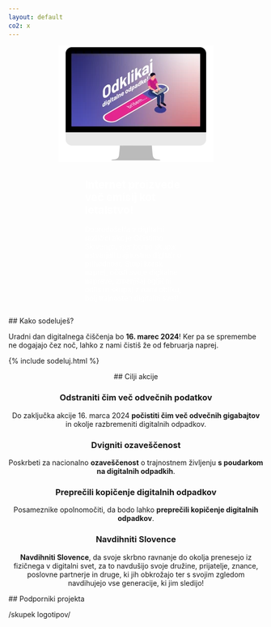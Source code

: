 ```yaml
---
layout: default
co2: x
---
```


<div style="display:flex; justify-content: space-evenly; flex-wrap: wrap; align-items: center; margin-bottom: 1em">
	<div style="">
		<img src="assets/img/dcd-si-kv.webp" width="306" height="230" alt="key visual projekta" aria-hidden="true">
	</div>
	<div style="baorder: 1px solid green; max-width: 40%; color:white">
		<h2 style="color:white">Internet proizvede več emisij kot letalstvo!</h2>
		<p>
			Dobrodošel/a v digitalni različici akcije Očistimo Slovenijo, kjer bomo skupaj ustvarjali trajnostno digitalno prihodnost. Stopi korak naprej, očisti svoje digitalne naprave, zmanjšaj ogljični odtis in skupaj z nami oblikuj bolj trajnosten digitalni svet!
		</p>
	</div>
</div>

<div class="block" markdown="1">
## Kako sodeluješ?

Uradni dan digitalnega čiščenja bo <strong>16. marec 2024</strong>! Ker pa se spremembe ne dogajajo čez noč, lahko z nami čistiš že od februarja naprej.

{% include sodeluj.html %}

</div>

<div class="block para" markdown="1" style="text-align: center;">
## Cilji akcije

### Odstraniti čim več odvečnih podatkov
Do zaključka akcije 16. marca 2024 **počistiti čim več odvečnih gigabajtov** in okolje razbremeniti digitalnih odpadkov.

### Dvigniti ozaveščenost
Poskrbeti za nacionalno **ozaveščenost** o trajnostnem življenju **s poudarkom na digitalnih odpadkih**.

### Preprečili kopičenje digitalnih odpadkov
Posameznike opolnomočiti, da bodo lahko **preprečili kopičenje digitalnih odpadkov**.

### Navdihniti Slovence
**Navdihniti Slovence**, da svoje skrbno ravnanje do okolja prenesejo iz fizičnega v digitalni svet, za to navdušijo svoje družine, prijatelje, znance, poslovne partnerje in druge, ki jih obkrožajo ter s svojim zgledom navdihujejo vse generacije, ki jim sledijo!


</div>

<div class="block para" markdown="1">
## Podporniki projekta

/skupek logotipov/
</div>
